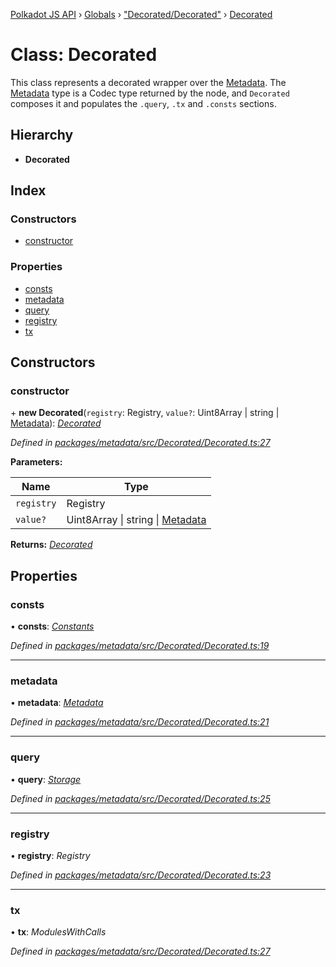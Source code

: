 [Polkadot JS API](../README.md) › [Globals](../globals.md) › ["Decorated/Decorated"](../modules/_decorated_decorated_.md) › [Decorated](_decorated_decorated_.decorated.md)

# Class: Decorated

This class represents a decorated wrapper over the [Metadata](_metadata_metadata_.metadata.md). The
[Metadata](_metadata_metadata_.metadata.md) type is a Codec type returned by the node, and `Decorated`
composes it and populates the `.query`, `.tx` and `.consts` sections.

## Hierarchy

* **Decorated**

## Index

### Constructors

* [constructor](_decorated_decorated_.decorated.md#constructor)

### Properties

* [consts](_decorated_decorated_.decorated.md#consts)
* [metadata](_decorated_decorated_.decorated.md#metadata)
* [query](_decorated_decorated_.decorated.md#query)
* [registry](_decorated_decorated_.decorated.md#registry)
* [tx](_decorated_decorated_.decorated.md#tx)

## Constructors

###  constructor

\+ **new Decorated**(`registry`: Registry, `value?`: Uint8Array | string | [Metadata](_metadata_metadata_.metadata.md)): *[Decorated](_decorated_decorated_.decorated.md)*

*Defined in [packages/metadata/src/Decorated/Decorated.ts:27](https://github.com/polkadot-js/api/blob/9c337422a5/packages/metadata/src/Decorated/Decorated.ts#L27)*

**Parameters:**

Name | Type |
------ | ------ |
`registry` | Registry |
`value?` | Uint8Array &#124; string &#124; [Metadata](_metadata_metadata_.metadata.md) |

**Returns:** *[Decorated](_decorated_decorated_.decorated.md)*

## Properties

###  consts

• **consts**: *[Constants](../interfaces/_decorated_types_.constants.md)*

*Defined in [packages/metadata/src/Decorated/Decorated.ts:19](https://github.com/polkadot-js/api/blob/9c337422a5/packages/metadata/src/Decorated/Decorated.ts#L19)*

___

###  metadata

• **metadata**: *[Metadata](_metadata_metadata_.metadata.md)*

*Defined in [packages/metadata/src/Decorated/Decorated.ts:21](https://github.com/polkadot-js/api/blob/9c337422a5/packages/metadata/src/Decorated/Decorated.ts#L21)*

___

###  query

• **query**: *[Storage](../interfaces/_decorated_types_.storage.md)*

*Defined in [packages/metadata/src/Decorated/Decorated.ts:25](https://github.com/polkadot-js/api/blob/9c337422a5/packages/metadata/src/Decorated/Decorated.ts#L25)*

___

###  registry

• **registry**: *Registry*

*Defined in [packages/metadata/src/Decorated/Decorated.ts:23](https://github.com/polkadot-js/api/blob/9c337422a5/packages/metadata/src/Decorated/Decorated.ts#L23)*

___

###  tx

• **tx**: *ModulesWithCalls*

*Defined in [packages/metadata/src/Decorated/Decorated.ts:27](https://github.com/polkadot-js/api/blob/9c337422a5/packages/metadata/src/Decorated/Decorated.ts#L27)*
